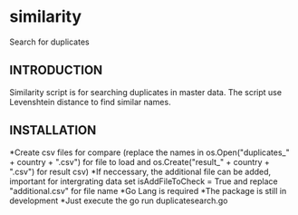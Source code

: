 # similarity
Search for duplicates

## INTRODUCTION
Similarity script is for searching duplicates in master data. The script use Levenshtein distance to find similar names. 

## INSTALLATION
*Create csv files for compare (replace the names in os.Open("duplicates_" + country + ".csv") for file to load and os.Create("result_" + country + ".csv") for result csv)
*If neccessary, the additional file can be added, important for intergrating data set isAddFileToCheck = True and replace "additional.csv" for file name 
*Go Lang is required
*The package is still in development
*Just execute the  go run duplicatesearch.go
